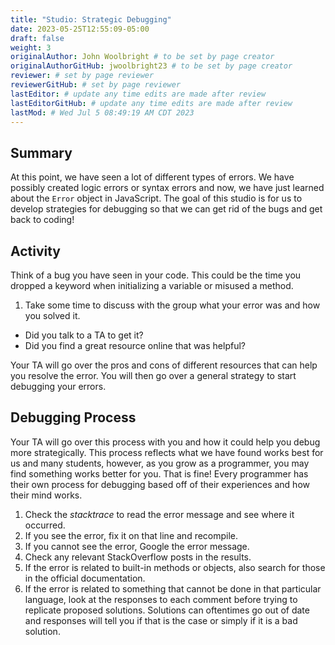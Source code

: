 ```yaml
---
title: "Studio: Strategic Debugging"
date: 2023-05-25T12:55:09-05:00
draft: false
weight: 3
originalAuthor: John Woolbright # to be set by page creator
originalAuthorGitHub: jwoolbright23 # to be set by page creator
reviewer: # set by page reviewer
reviewerGitHub: # set by page reviewer
lastEditor: # update any time edits are made after review
lastEditorGitHub: # update any time edits are made after review
lastMod: # Wed Jul 5 08:49:19 AM CDT 2023
---
```


## Summary

At this point, we have seen a lot of different types of errors.
We have possibly created logic errors or syntax errors and now, we have just learned about the `Error` object in JavaScript.
The goal of this studio is for us to develop strategies for debugging so that we can get rid of the bugs and get back to coding!

## Activity

Think of a bug you have seen in your code.
This could be the time you dropped a keyword when initializing a variable or misused a method.

1. Take some time to discuss with the group what your error was and how you solved it. 
- Did you talk to a TA to get it? 
- Did you find a great resource online that was helpful?

Your TA will go over the pros and cons of different resources that can help you resolve the error.
You will then go over a general strategy to start debugging your errors.

## Debugging Process

Your TA will go over this process with you and how it could help you debug more strategically.
This process reflects what we have found works best for us and many students, however, as you grow as a programmer, you may find something works better for you.
That is fine! Every programmer has their own process for debugging based off of their experiences and how their mind works.

1. Check the *stacktrace* to read the error message and see where it occurred.
1. If you see the error, fix it on that line and recompile.
1. If you cannot see the error, Google the error message.
1. Check any relevant StackOverflow posts in the results.
1. If the error is related to built-in methods or objects, also search for those in the official documentation.
1. If the error is related to something that cannot be done in that particular language, look at the responses to each comment before trying to replicate proposed solutions. Solutions can oftentimes go out of date and responses will tell you if that is the case or simply if it is a bad solution.

